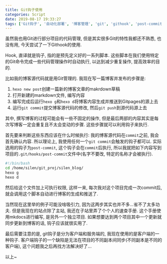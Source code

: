 ```yaml
---
title: Git钩子使用
categories: Script
date: 2019-08-17 19:33:27
tags: ['Git钩子', '自动化部署', '博客管理', 'git', 'githook', 'post-commit']
---
```


虽然我也用Git进行部分项目的代码管理, 但是其实很多Git的特性我都还不熟悉, 也没有用, 今天尝试了一下Githook的使用.
<!-- 摘要部分 -->
<!-- more -->
Hook, 直译就是钩子, 指的是预先定义好的一系列脚本. 这些脚本在我们使用特定的Git命令完成一些代码管理操作时自动执行, 以达到减少重复操作, 提高效率的目的.

比如我的博客源代码就是用Git管理的. 我现在写一篇博客并发布的步骤是:
1. `hexo new post`创建一篇新的博客文章的makrdown草稿
2. 打开新建的markdown文件, 编写内容
3. 编写完成后运行`hexo g`和`hexo d`将博客内容生成并推送到Gitpages的源上去
4. 运行`git commit`提交博客源代码的修改, 然后`git push`到源代码源上去

其中, 撰写博客的过程可能会有一些不固定的操作, 但是最后两部的内容其实是每次写博客一定会重复且不太会变动的步骤. 这些步骤就可以利用钩子来执行.

首先要来判断这些东西应该在什么时候执行: 我的博客源代码在`commit`之前, 我会首先确认内容. 所以理论上, 我使用任何一个`git commit`会触发的钩子都可以. 实际选用的钩子为`post-commit`, 这个钩子会在`commit`后执行, 所以我就把如下内容写到项目的`.git/hooks/post-commit`文件中(名字不要改, 特定的名称才会被执行).

```bash
#!/bin/bash
cd /home/silen/git_proj/silen_blog/
hexo g
hexo d
```

然后给这个文件加上可执行权限, 这样一来, 每次我对这个项目完成一次commit后, 就会调用这个脚本自动进行博客的生成和推送了.

当然现在这里举的例子可能没啥吸引力, 因为这两步其实也并不多...省不了太多功夫. 但是我现在的站点除了主站, 我还在子站里弄了个个人的速查手册. 这个手册使用mkdocs进行编写, 是另外一个独立项目. 如果想要达到两个项目其中一个更新就同步更新到博客的话, 钩子应该就很实用了.

最后需要注意的是, git钩子是分为客户端和服务端的, 我现在使用的是客户端的一种钩子. 客户端钩子的一个缺陷是无法在项目的不同副本间同步(不同副本是不同的客户端), 这个问题我之后再找方法解决好了...

以上~

